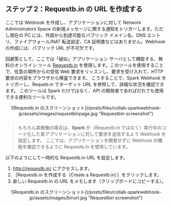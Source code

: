 ## ステップ 2：Requestb.in の URL を作成する

ここでは Webhook を作成し、アプリケーションに対して Network Administrators Space の新規メッセージに関する通知をトリガーします。ただし現在の PC には、外部から到達可能なパブリック ドメイン名、DNS エントリ、ファイアウォール/NAT 転送設定、CA 証明書などはありません。Webhook の作成には、パブリック URL が不可欠です。

回避策として、ここでは「疑似」アプリケーション サーバとして機能する、無料のオンライン ツール [Requestb.in](http://requestb.in/) を使用します。このツールを使用することで、任意の場所からの受信 Web 要求をリッスンし、要求を受け入れて、HTTP 要求の内容をブラウザから検査できます。  こうすることで、Spark Webhook をトリガーし、Requeb.in でターゲット URL を参照して、詳細な状況を確認できます。  このツールは Spark だけではなく、API の開発者であればだれでも使用できる便利なツールです。

<div align="center" style="margin-bottom:25px">![Requestb.in のスクリーンショット](/posts/files/collab-sparkwebhook-jp/assets/images/requestbinpage.jpg "Requestbin screenshot")</div>

> もちろん実稼働の場合は、**Spark** が（Requestb.in ではなく）実行中のコード化した実アプリケーションに対して要求を送信するよう Webhook を設定します。  ここでは、アプリケーションを開発せずに Webhook の機能を確認できるように Requestb.in を使用しています。

以下のようにして一時的な Requestb.in URL を設定します。

1. http://requestb.in/ にアクセスします。
2. ［Requestb.in を作成する（Create a Requestb.in）］をクリックします。
3. 新しい Requestb.in の URL をメモします（クリップボードにコピーする）。

<div align="center" style="margin-bottom:25px">![Requestb.in のスクリーンショット](/posts/files/collab-sparkwebhook-jp/assets/images/binurl.jpg "Requestbin screenshot")</div>
